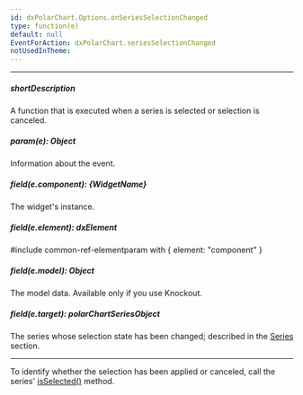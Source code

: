 ```yaml
---
id: dxPolarChart.Options.onSeriesSelectionChanged
type: function(e)
default: null
EventForAction: dxPolarChart.seriesSelectionChanged
notUsedInTheme: 
---
```

---
##### shortDescription
A function that is executed when a series is selected or selection is canceled.

##### param(e): Object
Information about the event.

##### field(e.component): {WidgetName}
The widget's instance.

##### field(e.element): dxElement
#include common-ref-elementparam with { element: "component" }

##### field(e.model): Object
The model data. Available only if you use Knockout.

##### field(e.target): polarChartSeriesObject
The series whose selection state has been changed; described in the [Series](/api-reference/20%20Data%20Visualization%20Widgets/dxPolarChart/7%20Chart%20Elements/Series '/Documentation/ApiReference/Data_Visualization_Widgets/dxPolarChart/Chart_Elements/Series/') section.

---
To identify whether the selection has been applied or canceled, call the series' [isSelected()](/api-reference/20%20Data%20Visualization%20Widgets/BaseChart/7%20Chart%20Elements/Series/3%20Methods/isSelected().md '/Documentation/ApiReference/Data_Visualization_Widgets/dxPolarChart/Chart_Elements/Series/Methods/#isSelected') method.